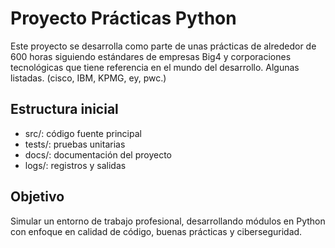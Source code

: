 # Proyecto Prácticas Python
Este proyecto se desarrolla como parte de unas prácticas de alrededor de 600 horas
siguiendo estándares de empresas Big4 y corporaciones tecnológicas que tiene referencia en el mundo
del desarrollo. Algunas listadas. (cisco, IBM, KPMG, ey, pwc.)

## Estructura inicial
- src/: código fuente principal
- tests/: pruebas unitarias
- docs/: documentación del proyecto
- logs/: registros y salidas

## Objetivo
Simular un entorno de trabajo profesional, desarrollando módulos en Python
con enfoque en calidad de código, buenas prácticas y ciberseguridad.